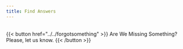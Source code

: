 ```yaml
---
title: Find Answers
---
```

<br>
{{< button href="../../forgotsomething" >}}
Are We Missing Something? Please, let us know.
{{< /button >}}